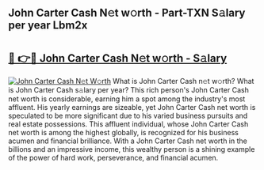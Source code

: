 ## John Carter Cash N𝚎t w𝚘rth - Part-TXN S𝚊lary per year Lbm2x

# <h2><a href="http://gc1givt.nevu.top/?p=John+Carter+Cash">🔗 👉🔴 John Carter Cash N𝚎t w𝚘rth - S𝚊lary</a></h2>

[![John Carter Cash N𝚎t W𝚘rth](https://i.imgur.com/Oavwk0R.jpeg)](http://gc1givt.nevu.top/?p=John+Carter+Cash)
What is John Carter Cash n𝚎t w𝚘rth? What is John Carter Cash s𝚊lary per year?
This rich person's John Carter Cash net worth is considerable, earning him a spot among the industry's most affluent. His yearly earnings are sizeable, yet John Carter Cash net worth is speculated to be more significant due to his varied business pursuits and real estate possessions. This affluent individual, whose John Carter Cash net worth is among the highest globally, is recognized for his business acumen and financial brilliance. With a John Carter Cash net worth in the billions and an impressive income, this wealthy person is a shining example of the power of hard work, perseverance, and financial acumen.
